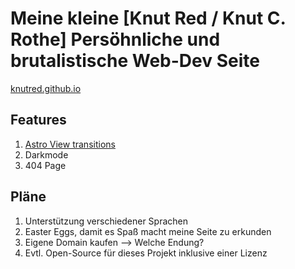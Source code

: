 # Meine kleine [Knut Red / Knut C. Rothe] Persöhnliche und brutalistische Web-Dev Seite

[knutred.github.io](https://knutred.github.io)

## Features

1. [Astro View transitions](https://docs.astro.build/en/guides/view-transitions/)
2. Darkmode
3. 404 Page

## Pläne

1. Unterstützung verschiedener Sprachen
2. Easter Eggs, damit es Spaß macht meine Seite zu erkunden
3. Eigene Domain kaufen --> Welche Endung?
4. Evtl. Open-Source für dieses Projekt inklusive einer Lizenz
